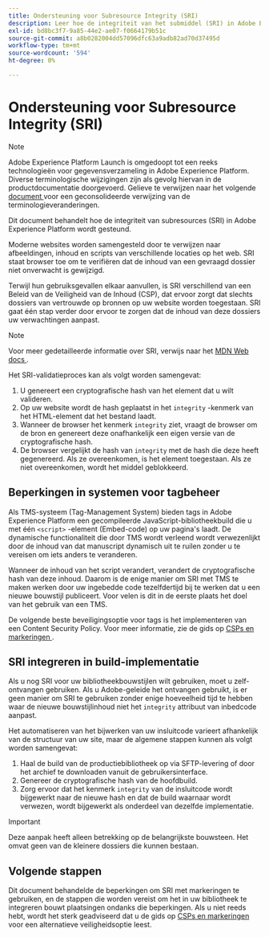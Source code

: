 ```yaml
---
title: Ondersteuning voor Subresource Integrity (SRI)
description: Leer hoe de integriteit van het submiddel (SRI) in Adobe Experience Platform wordt gesteund.
exl-id: bd8bc3f7-9a85-44e2-ae07-f0664179b51c
source-git-commit: a8b0282004dd57096dfc63a9adb82ad70d37495d
workflow-type: tm+mt
source-wordcount: '594'
ht-degree: 0%

---
```


# Ondersteuning voor Subresource Integrity (SRI)

>[!NOTE]
>
>Adobe Experience Platform Launch is omgedoopt tot een reeks technologieën voor gegevensverzameling in Adobe Experience Platform. Diverse terminologische wijzigingen zijn als gevolg hiervan in de productdocumentatie doorgevoerd. Gelieve te verwijzen naar het volgende [ document ](../../term-updates.md) voor een geconsolideerde verwijzing van de terminologieveranderingen.

Dit document behandelt hoe de integriteit van subresources (SRI) in Adobe Experience Platform wordt gesteund.

Moderne websites worden samengesteld door te verwijzen naar afbeeldingen, inhoud en scripts van verschillende locaties op het web. SRI staat browser toe om te verifiëren dat de inhoud van een gevraagd dossier niet onverwacht is gewijzigd.

Terwijl hun gebruiksgevallen elkaar aanvullen, is SRI verschillend van een Beleid van de Veiligheid van de Inhoud (CSP), dat ervoor zorgt dat slechts dossiers van vertrouwde op bronnen op uw website worden toegestaan. SRI gaat één stap verder door ervoor te zorgen dat de inhoud van deze dossiers uw verwachtingen aanpast.

>[!NOTE]
>
>Voor meer gedetailleerde informatie over SRI, verwijs naar het [ MDN Web docs ](https://developer.mozilla.org/en-US/docs/Web/Security/Subresource_Integrity).

Het SRI-validatieproces kan als volgt worden samengevat:

1. U genereert een cryptografische hash van het element dat u wilt valideren.
1. Op uw website wordt de hash geplaatst in het `integrity` -kenmerk van het HTML-element dat het bestand laadt.
1. Wanneer de browser het kenmerk `integrity` ziet, vraagt de browser om de bron en genereert deze onafhankelijk een eigen versie van de cryptografische hash.
1. De browser vergelijkt de hash van `integrity` met de hash die deze heeft gegenereerd. Als ze overeenkomen, is het element toegestaan. Als ze niet overeenkomen, wordt het middel geblokkeerd.

## Beperkingen in systemen voor tagbeheer

Als TMS-systeem (Tag-Management System) bieden tags in Adobe Experience Platform een gecompileerde JavaScript-bibliotheekbuild die u met één `<script>` -element (Embed-code) op uw pagina&#39;s laadt. De dynamische functionaliteit die door TMS wordt verleend wordt verwezenlijkt door de inhoud van dat manuscript dynamisch uit te ruilen zonder u te vereisen om iets anders te veranderen.

Wanneer de inhoud van het script verandert, verandert de cryptografische hash van deze inhoud. Daarom is de enige manier om SRI met TMS te maken werken door uw ingebedde code tezelfdertijd bij te werken dat u een nieuwe bouwstijl publiceert. Voor velen is dit in de eerste plaats het doel van het gebruik van een TMS.

De volgende beste beveiligingsoptie voor tags is het implementeren van een Content Security Policy. Voor meer informatie, zie de gids op [ CSPs en markeringen ](./content-security-policy.md).

## SRI integreren in build-implementatie

Als u nog SRI voor uw bibliotheekbouwstijlen wilt gebruiken, moet u zelf-ontvangen gebruiken. Als u Adobe-geleide het ontvangen gebruikt, is er geen manier om SRI te gebruiken zonder enige hoeveelheid tijd te hebben waar de nieuwe bouwstijlinhoud niet het `integrity` attribuut van inbedcode aanpast.

Het automatiseren van het bijwerken van uw insluitcode varieert afhankelijk van de structuur van uw site, maar de algemene stappen kunnen als volgt worden samengevat:

1. Haal de build van de productiebibliotheek op via SFTP-levering of door het archief te downloaden vanuit de gebruikersinterface.
1. Genereer de cryptografische hash van de hoofdbuild.
1. Zorg ervoor dat het kenmerk `integrity` van de insluitcode wordt bijgewerkt naar de nieuwe hash en dat de build waarnaar wordt verwezen, wordt bijgewerkt als onderdeel van dezelfde implementatie.

>[!IMPORTANT]
>
>Deze aanpak heeft alleen betrekking op de belangrijkste bouwsteen. Het omvat geen van de kleinere dossiers die kunnen bestaan.

## Volgende stappen

Dit document behandelde de beperkingen om SRI met markeringen te gebruiken, en de stappen die worden vereist om het in uw bibliotheek te integreren bouwt plaatsingen ondanks die beperkingen. Als u niet reeds hebt, wordt het sterk geadviseerd dat u de gids op [ CSPs en markeringen ](./content-security-policy.md) voor een alternatieve veiligheidsoptie leest.
